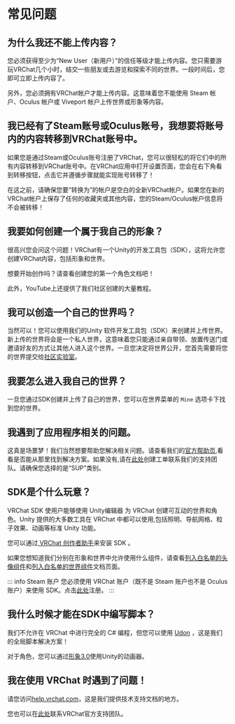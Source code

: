 # 常见问题

## 为什么我还不能上传内容？

您必须获得至少为“New User（新用户）”的信任等级才能上传内容。您只需要游玩VRChat几个小时，结交一些朋友或去游览和探索不同的世界。一段时间后，您即可立即上传内容了。

另外，您必须拥有VRChat帐户才能上传内容。这意味着您不能使用 Steam 帐户、Oculus 帐户或 Viveport 帐户上传世界或形象等内容。

## 我已经有了Steam账号或Oculus账号，我想要将账号内的内容转移到VRChat账号中。

如果您是通过Steam或Oculus账号注册了VRChat，您可以很轻松的将它们中的所有内容转移到VRChat账号中。在VRChat应用中打开设置页面，您会在右下角看到转移按钮，点击它并遵循步骤就能实现账号转移了！

在这之前，请确保您要“转换为”的帐户是空白的全新VRChat帐户。如果您在新的VRChat帐户上保存了任何的收藏夹或其他内容，您的Steam/Oculus帐户信息将不会被转移！

## 我要如何创建一个属于我自己的形象？

很高兴您会问这个问题！VRChat有一个Unity的开发工具包（SDK），这将允许您创建VRChat内容，包括形象和世界。

想要开始创作吗？请查看创建您的第一个角色文档吧！

此外，YouTube上还提供了我们社区创建的大量教程。

## 我可以创造一个自己的世界吗？

当然可以！您可以使用我们的Unity 软件开发工具包（SDK）来创建并上传世界。新上传的世界将会是一个私人世界，这意味着您只能通过亲自带领、放置传送门或邀请好友的方式让其他人进入这个世界。一旦您决定将世界公开，您首先需要将您的世界提交给[社区实验室](https://docs.vrchat.com/docs/vrchat-community-labs)。

## 我要怎么进入我自己的世界？

一旦您通过SDK创建并上传了自己的世界，您可以在世界菜单的 `Mine` 选项卡下找到您的世界。

## 我遇到了应用程序相关的问题。

这真是场噩梦！我们当然想要帮助您解决相关问题。请查看我们的[官方帮助页](https://help.vrchat.com/),看看是否能从那里找到解决方案。如果没有,请在[此处](https://help.vrchat.com/new)创建工单联系我们的支持团队。请确保您选择的是“SUP”类别。

## SDK是个什么玩意？

VRChat SDK 使用户能够使用 Unity编辑器 为 VRChat 创建可互动的世界和角色。Unity 提供的大多数工具在 VRChat 中都可以使用,包括照明、导航网格、粒子效果、动画等标准 Unity 功能。

您可以通过[ VRChat 创作者助手](https://vrchat.com/download/vcc)来安装 SDK 。

如果您想知道我们分别在形象和世界中允许使用什么组件，请查看[列入白名单的头像组件](https://docs.vrchat.com/docs/whitelisted-avatar-components)和[列入白名单的世界组件](https://docs.vrchat.com/docs/whitelisted-world-components)文档页面。

::: info Steam 账户
您必须使用 VRChat 账户（既不是 Steam 账户也不是 Oculus 账户）来使用 SDK。点击[此处](https://vrchat.com/register)注册。
:::

## 我什么时候才能在SDK中编写脚本？

我们不允许在 VRChat 中进行完全的 C# 编程，但您可以使用 [Udon](https://docs.vrchat.com/docs/getting-started-with-udon) ，这是我们的全局脚本解决方案！

对于角色，您可以通过[形象3.0](https://docs.vrchat.com/docs/avatars-30)使用Unity的动画器。

## 我在使用 VRChat 时遇到了问题！

请您访问[help.vrchat.com](https://help.vrchat.com/)，这是我们提供技术支持文档的地方。

您也可以在[此处](https://vrch.at/support)联系VRChat官方支持团队。
